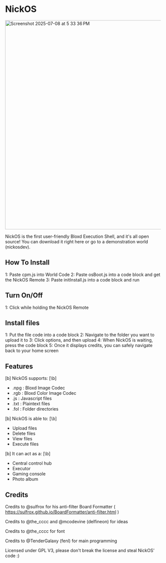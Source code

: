 # NickOS
<img width="674" alt="Screenshot 2025-07-08 at 5 33 36 PM" src="https://github.com/user-attachments/assets/378262ec-4598-4ab7-a1e9-ecf69270b8d1" />

NickOS is the first user-friendly Bloxd Execution Shell, and it's all open source! You can download it right here or go to a demonstration world (nickosdev). 

## How To Install
1: Paste cpm.js into World Code
2: Paste osBoot.js into a code block and get the NickOS Remote
3: Paste initInstall.js into a code block and run

## Turn On/Off
1: Click while holding the NickOS Remote

## Install files
1: Put the file code into a code block
2: Navigate to the folder you want to upload it to
3: Click options, and then upload
4: When NickOS is waiting, press the code block
5: Once it displays credits, you can safely navigate back to your home screen

## Features
[b] NickOS supports: [\b]
- .npg : Bloxd Image Codec
- .rgb : Bloxd Color Image Codec
- .js  : Javascript files
- .txt : Plaintext files
- .fol : Folder directories

[b] NickOS is able to: [\b]
- Upload files
- Delete files
- View files
- Execute files

[b] It can act as a: [\b]
- Central control hub
- Executor
- Gaming console
- Photo album



## Credits

Credits to @sulfrox for his anti-filter Board Formatter ( https://sulfrox.github.io/BoardFormatter/anti-filter.html )

Credits to @the_cccc and @mcodevine (delfineon) for ideas

Credits to @the_cccc for font

Credits to @TenderGalaxy (fenl) for main programming

Licensed under GPL V3, please don't break the license and steal NickOS' code :)
